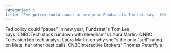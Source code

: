 ```yaml
---
categories: c
title: "Fed policy could pause in new year Fundstrats Tom Lee says  CNBC"
---
```

Fed policy could "pause" in new year, Fundstrat"s Tom Lee says&nbsp;&nbsp;CNBCTech stock rundown with Needham"s Laura Martin&nbsp;&nbsp;CNBC TelevisionTop tech analyst Laura Martin on why she"s the only "sell" rating on Meta, her other best calls&nbsp;&nbsp;CNBCInteractive Brokers" Thomas Peterffy s